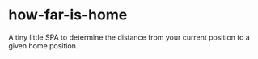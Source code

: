 # how-far-is-home
A tiny little SPA to determine the distance from your current position to a given home position.
